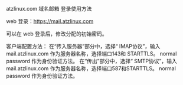 atzlinux.com 域名邮箱 登录使用方法

web 登录：https://mail.atzlinux.com

可以在 web 登录后，修改分配的初始密码。

客户端配置方法：
在“传入服务器”部分中，选择“ IMAP协议”，输入 mail.atzlinux.com 作为服务器名称，选择端口143和 STARTTLS。 normal password 作为身份验证方法。
在“传出”部分中，选择“ SMTP协议”，输入 mail.atzlinux.com 作为服务器名称，选择端口587和STARTTLS。 normal password 作为身份验证方法。


